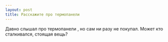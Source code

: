 ```yaml
---
layout: post 
title: Расскажите про термопанели 
--- 
```

Давно слышал про термопанели , но сам ни разу не покупал. Может кто сталкивался, стоящая вещь?